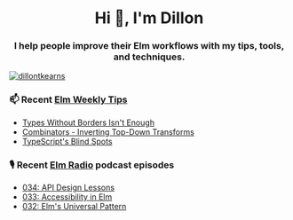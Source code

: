 <h1 align="center">Hi 👋, I'm Dillon</h1>
<h3 align="center">I help people improve their Elm workflows with my tips, tools, and techniques.</h3>


<p align="left"> <a href="https://twitter.com/dillontkearns" target="blank"><img src="https://img.shields.io/twitter/follow/dillontkearns" alt="dillontkearns" /></a> </p>


### 📫 Recent [Elm Weekly Tips](https://incrementalelm.com/tips)
<!-- BLOG-POST-LIST:START -->
- [Types Without Borders Isn't Enough](https://incrementalelm.com/tips/types-without-borders-isnt-enough)
- [Combinators - Inverting Top-Down Transforms](https://incrementalelm.com/tips/combinators)
- [TypeScript's Blind Spots](https://incrementalelm.com/tips/typescript-blind-spots)
<!-- BLOG-POST-LIST:END -->

### 🎙 Recent [Elm Radio](https://elm-radio.com/) podcast episodes
<!-- ELM-RADIO-LIST:START -->
- [034: API Design Lessons](https://elm-radio.com/episode/api-design-lessons)
- [033: Accessibility in Elm](https://elm-radio.com/episode/accessibility)
- [032: Elm's Universal Pattern](https://elm-radio.com/episode/universal-pattern)
<!-- ELM-RADIO-LIST:END -->
